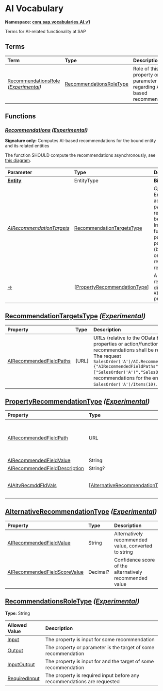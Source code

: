 # AI Vocabulary
**Namespace: [com.sap.vocabularies.AI.v1](AI.xml)**

Terms for AI-related functionality at SAP


## Terms

Term|Type|Description
:---|:---|:----------
[RecommendationsRole](./AI.xml#L104:~:text=<Term%20Name="-,RecommendationsRole,-") *([Experimental](Common.md#Experimental))*|[RecommendationsRoleType](#RecommendationsRoleType)|<a name="RecommendationsRole"></a>Role of this property or parameter regarding AI-based recommendations


## Functions

<a name="Recommendations"></a>
### [*Recommendations*](./AI.xml#L38:~:text=<Function%20Name="-,Recommendations,-") *([Experimental](Common.md#Experimental))*

**Signature only:**
Computes AI-based recommendations for the bound entity and its related entities

The function SHOULD compute the recommendations asynchronously, see [this diagram](../docs/recommendations.md).

Parameter|Type|Description
:--------|:---|:----------
**[Entity](./AI.xml#L45:~:text=<Function%20Name="-,Recommendations,-")**|EntityType|**Binding parameter**
*[AIRecommendationTargets](./AI.xml#L46:~:text=<Function%20Name="-,Recommendations,-")*|[RecommendationTargetsType](#RecommendationTargetsType)|*Optional parameter:* Entities, properties or action/function parameters for which recommendations shall be retrieved<br>Implementations of this function MAY omit this parameter. If this parameter is omitted (by the implementation or in the invocation), all recommendations are retrieved.
[&rarr;](./AI.xml#L56:~:text=<Function%20Name="-,Recommendations,-")|\[[PropertyRecommendationType](#PropertyRecommendationType)\]|A collection of recommendations that differ in their `AIRecommendedFieldPath` property


<a name="RecommendationTargetsType"></a>
## [RecommendationTargetsType](./AI.xml#L60:~:text=<ComplexType%20Name="-,RecommendationTargetsType,-") *([Experimental](Common.md#Experimental))*


Property|Type|Description
:-------|:---|:----------
[AIRecommendedFieldPaths](./AI.xml#L62:~:text=<ComplexType%20Name="-,RecommendationTargetsType,-")|\[URL\]|URLs (relative to the OData base URL) that address entities, properties or action/function parameters for which recommendations shall be retrieved<br>The request `SalesOrder('A')/AI.Recommendations(AIRecommendationTargets={"AIRecommendedFieldPaths":["SalesOrder('A')","SalesOrder('A')/Items(10)"]})` retrieves recommendations for the entities `SalesOrder('A')` and `SalesOrder('A')/Items(10)`.

<a name="PropertyRecommendationType"></a>
## [PropertyRecommendationType](./AI.xml#L71:~:text=<ComplexType%20Name="-,PropertyRecommendationType,-") *([Experimental](Common.md#Experimental))*


Property|Type|Description
:-------|:---|:----------
[AIRecommendedFieldPath](./AI.xml#L73:~:text=<ComplexType%20Name="-,PropertyRecommendationType,-")|URL|URL (relative to the OData base URL) addressing a property [OData-URL, section 4.6](https://docs.oasis-open.org/odata/odata/v4.01/os/part2-url-conventions/odata-v4.01-os-part2-url-conventions.html#sec_AddressingaProperty) that is targeted by this recommendation<br>The request `SalesOrder('A')/AI.Recommendations(AIRecommendationTargets=...)` might retrieve a recommendation with `"AIRecommendedFieldPath": "SalesOrder('A')/Items(10)/Product"`.
[AIRecommendedFieldValue](./AI.xml#L81:~:text=<ComplexType%20Name="-,PropertyRecommendationType,-")|String|Recommended value, converted to string
[AIRecommendedFieldDescription](./AI.xml#L85:~:text=<ComplexType%20Name="-,PropertyRecommendationType,-")|String?|Description of the recommended value
[AIAltvRecmddFldVals](./AI.xml#L88:~:text=<ComplexType%20Name="-,PropertyRecommendationType,-")|\[[AlternativeRecommendationType](#AlternativeRecommendationType)\]|A list of alternative values, sorted by confidence score in descending order<br>If a value is recommended via property `AIRecommendedFieldValue`, it must be the first entry in this list.

<a name="AlternativeRecommendationType"></a>
## [AlternativeRecommendationType](./AI.xml#L95:~:text=<ComplexType%20Name="-,AlternativeRecommendationType,-") *([Experimental](Common.md#Experimental))*


Property|Type|Description
:-------|:---|:----------
[AIRecommendedFieldValue](./AI.xml#L97:~:text=<ComplexType%20Name="-,AlternativeRecommendationType,-")|String|Alternatively recommended value, converted to string
[AIRecommendedFieldScoreValue](./AI.xml#L100:~:text=<ComplexType%20Name="-,AlternativeRecommendationType,-")|Decimal?|Confidence score of the alternatively recommended value

<a name="RecommendationsRoleType"></a>
## [RecommendationsRoleType](./AI.xml#L108:~:text=<TypeDefinition%20Name="-,RecommendationsRoleType,-") *([Experimental](Common.md#Experimental))*
**Type:** String



Allowed Value|Description
:------------|:----------
[Input](./AI.xml#L112:~:text=<TypeDefinition%20Name="-,RecommendationsRoleType,-")|The property is input for some recommendation
[Output](./AI.xml#L116:~:text=<TypeDefinition%20Name="-,RecommendationsRoleType,-")|The property or parameter is the target of some recommendation
[InputOutput](./AI.xml#L120:~:text=<TypeDefinition%20Name="-,RecommendationsRoleType,-")|The property is input for and the target of some recommendation
[RequiredInput](./AI.xml#L124:~:text=<TypeDefinition%20Name="-,RecommendationsRoleType,-")|The property is required input before any recommendations are requested
